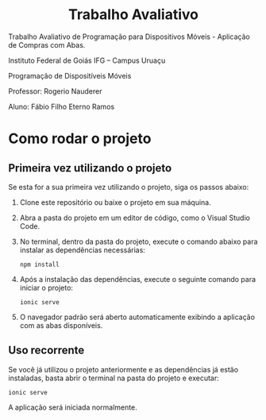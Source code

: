 <h1 align="center">Trabalho Avaliativo</h1>
Trabalho Avaliativo de Programação para Dispositivos Móveis - Aplicação de Compras com Abas.

Instituto Federal de Goiás IFG – Campus Uruaçu

Programação de Dispositíveis Móveis

Professor: Rogerio Nauderer

Aluno: Fábio Filho Eterno Ramos

# Como rodar o projeto

## Primeira vez utilizando o projeto

Se esta for a sua primeira vez utilizando o projeto, siga os passos abaixo:

1. Clone este repositório ou baixe o projeto em sua máquina.
2. Abra a pasta do projeto em um editor de código, como o Visual Studio Code.
3. No terminal, dentro da pasta do projeto, execute o comando abaixo para instalar as dependências necessárias:

       npm install

4. Após a instalação das dependências, execute o seguinte comando para iniciar o projeto:

       ionic serve

5. O navegador padrão será aberto automaticamente exibindo a aplicação com as abas disponíveis.

## Uso recorrente

Se você já utilizou o projeto anteriormente e as dependências já estão instaladas, basta abrir o terminal na pasta do projeto e executar:

    ionic serve


A aplicação será iniciada normalmente.

